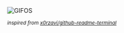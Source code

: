<div align="justify">
<picture>
    <source media="(prefers-color-scheme: dark)" srcset="https://i.ibb.co/vV1hNMW/output-gif.gif">
    <source media="(prefers-color-scheme: light)" srcset="https://i.ibb.co/vV1hNMW/output-gif.gif">
    <img alt="GIFOS" src="https://i.ibb.co/vV1hNMW/output-gif.gif">
</picture>

<sub><i>inspired from [x0rzavi/github-readme-terminal](https://github.com/x0rzavi/github-readme-terminal)</i></sub>

</div>

<!-- Image deletion URL: https://ibb.co/Gn79ZrD/688f31190441c9c9399bacb11ac34efb -->
